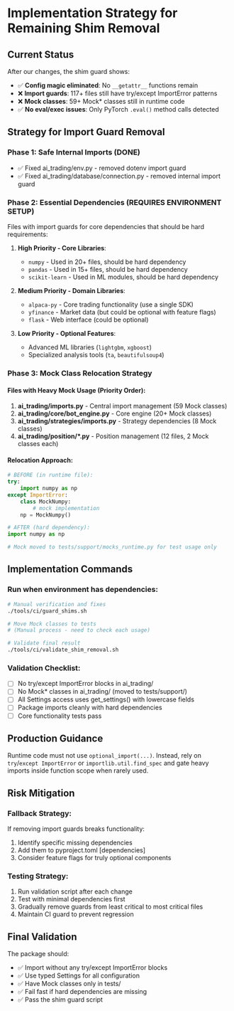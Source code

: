 # Implementation Strategy for Remaining Shim Removal

## Current Status
After our changes, the shim guard shows:
- ✅ **Config magic eliminated**: No `__getattr__` functions remain
- ❌ **Import guards**: 117+ files still have try/except ImportError patterns  
- ❌ **Mock classes**: 59+ Mock* classes still in runtime code
- ✅ **No eval/exec issues**: Only PyTorch `.eval()` method calls detected

## Strategy for Import Guard Removal

### Phase 1: Safe Internal Imports (DONE)
- ✅ Fixed ai_trading/env.py - removed dotenv import guard
- ✅ Fixed ai_trading/database/connection.py - removed internal import guard

### Phase 2: Essential Dependencies (REQUIRES ENVIRONMENT SETUP)
Files with import guards for core dependencies that should be hard requirements:

1. **High Priority - Core Libraries**:
   - `numpy` - Used in 20+ files, should be hard dependency
   - `pandas` - Used in 15+ files, should be hard dependency  
   - `scikit-learn` - Used in ML modules, should be hard dependency

2. **Medium Priority - Domain Libraries**:
   - `alpaca-py` - Core trading functionality (use a single SDK)
   - `yfinance` - Market data (but could be optional with feature flags)
   - `flask` - Web interface (could be optional)

3. **Low Priority - Optional Features**:
   - Advanced ML libraries (`lightgbm`, `xgboost`)
   - Specialized analysis tools (`ta`, `beautifulsoup4`)

### Phase 3: Mock Class Relocation Strategy

#### Files with Heavy Mock Usage (Priority Order):
1. **ai_trading/imports.py** - Central import management (59 Mock classes)
2. **ai_trading/core/bot_engine.py** - Core engine (20+ Mock classes)
3. **ai_trading/strategies/imports.py** - Strategy dependencies (8 Mock classes)
4. **ai_trading/position/*.py** - Position management (12 files, 2 Mock classes each)

#### Relocation Approach:
```python
# BEFORE (in runtime file):
try:
    import numpy as np
except ImportError:
    class MockNumpy:
        # mock implementation
    np = MockNumpy()

# AFTER (hard dependency):
import numpy as np

# Mock moved to tests/support/mocks_runtime.py for test usage only
```

## Implementation Commands

### Run when environment has dependencies:
```bash
# Manual verification and fixes
./tools/ci/guard_shims.sh

# Move Mock classes to tests
# (Manual process - need to check each usage)

# Validate final result
./tools/ci/validate_shim_removal.sh
```

### Validation Checklist:
- [ ] No try/except ImportError blocks in ai_trading/
- [ ] No Mock* classes in ai_trading/ (moved to tests/support/)
- [ ] All Settings access uses get_settings() with lowercase fields
- [ ] Package imports cleanly with hard dependencies
- [ ] Core functionality tests pass

## Production Guidance

Runtime code must not use `optional_import(...)`. Instead, rely on `try`/`except ImportError` or `importlib.util.find_spec` and gate heavy imports inside function scope when rarely used.

## Risk Mitigation

### Fallback Strategy:
If removing import guards breaks functionality:
1. Identify specific missing dependencies
2. Add them to pyproject.toml [dependencies]
3. Consider feature flags for truly optional components

### Testing Strategy:
1. Run validation script after each change
2. Test with minimal dependencies first
3. Gradually remove guards from least critical to most critical files
4. Maintain CI guard to prevent regression

## Final Validation

The package should:
- ✅ Import without any try/except ImportError blocks
- ✅ Use typed Settings for all configuration
- ✅ Have Mock classes only in tests/
- ✅ Fail fast if hard dependencies are missing
- ✅ Pass the shim guard script